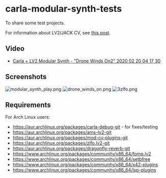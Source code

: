 # carla-modular-synth-tests
To share some test projects.

For information about LV2/JACK CV, see [this post](https://linuxmusicians.com/viewtopic.php?f=1&t=20701).

## Video
* [Carla + LV2 Modular Synth - "Drone Winds On2" 2020 02 20 04 17 30](https://www.youtube.com/watch?v=zUE8OKL7MS4)

## Screenshots
![modular_synth_play.png](https://user-images.githubusercontent.com/108225/74800701-338e6f00-52cc-11ea-9cba-09f5231fcbea.png)
![drone_winds_on.png](https://user-images.githubusercontent.com/108225/74863027-1944a780-5345-11ea-8792-9e94e9a8ff73.png)
![3zlfo.png](https://i.imgur.com/zBMBqTT.png)

## Requirements
For Arch Linux users:
* https://aur.archlinux.org/packages/carla-debug-git - for fixes/testing
* https://aur.archlinux.org/packages/ams-lv2-git
* https://aur.archlinux.org/packages/mod-cv-plugins-git
* https://aur.archlinux.org/packages/zlfo.lv2-git
* https://aur.archlinux.org/packages/dragonfly-reverb-git
* https://www.archlinux.org/packages/community/x86_64/fomp.lv2
* https://www.archlinux.org/packages/community/x86_64/setbfree
* https://www.archlinux.org/packages/community/x86_64/x42-plugins
* https://www.archlinux.org/packages/community/x86_64/lsp-plugins
